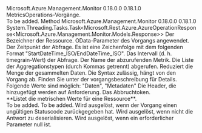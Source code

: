 <Type Name="IMetricsOperations" FullName="Microsoft.Azure.Management.Monitor.IMetricsOperations">
  <TypeSignature Language="C#" Value="public interface IMetricsOperations" />
  <TypeSignature Language="ILAsm" Value=".class public interface auto ansi abstract IMetricsOperations" />
  <TypeSignature Language="DocId" Value="T:Microsoft.Azure.Management.Monitor.IMetricsOperations" />
  <TypeSignature Language="VB.NET" Value="Public Interface IMetricsOperations" />
  <TypeSignature Language="F#" Value="type IMetricsOperations = interface" />
  <AssemblyInfo>
    <AssemblyName>Microsoft.Azure.Management.Monitor</AssemblyName>
    <AssemblyVersion>0.18.0.0</AssemblyVersion>
    <AssemblyVersion>0.18.1.0</AssemblyVersion>
  </AssemblyInfo>
  <Interfaces />
  <Docs>
    <summary>
            MetricsOperations-Vorgänge.
            </summary>
    <remarks>To be added.</remarks>
  </Docs>
  <Members>
    <Member MemberName="ListWithHttpMessagesAsync">
      <MemberSignature Language="C#" Value="public System.Threading.Tasks.Task&lt;Microsoft.Rest.Azure.AzureOperationResponse&lt;Microsoft.Azure.Management.Monitor.Models.Response&gt;&gt; ListWithHttpMessagesAsync (string resourceUri, Microsoft.Rest.Azure.OData.ODataQuery&lt;Microsoft.Azure.Management.Monitor.Models.MetadataValue&gt; odataQuery = null, string timespan = null, Nullable&lt;TimeSpan&gt; interval = null, string metric = null, string aggregation = null, Nullable&lt;Microsoft.Azure.Management.Monitor.Models.ResultType&gt; resultType = null, System.Collections.Generic.Dictionary&lt;string,System.Collections.Generic.List&lt;string&gt;&gt; customHeaders = null, System.Threading.CancellationToken cancellationToken = null);" />
      <MemberSignature Language="ILAsm" Value=".method public hidebysig newslot virtual instance class System.Threading.Tasks.Task`1&lt;class Microsoft.Rest.Azure.AzureOperationResponse`1&lt;class Microsoft.Azure.Management.Monitor.Models.Response&gt;&gt; ListWithHttpMessagesAsync(string resourceUri, class Microsoft.Rest.Azure.OData.ODataQuery`1&lt;class Microsoft.Azure.Management.Monitor.Models.MetadataValue&gt; odataQuery, string timespan, valuetype System.Nullable`1&lt;valuetype System.TimeSpan&gt; interval, string metric, string aggregation, valuetype System.Nullable`1&lt;valuetype Microsoft.Azure.Management.Monitor.Models.ResultType&gt; resultType, class System.Collections.Generic.Dictionary`2&lt;string, class System.Collections.Generic.List`1&lt;string&gt;&gt; customHeaders, valuetype System.Threading.CancellationToken cancellationToken) cil managed" />
      <MemberSignature Language="DocId" Value="M:Microsoft.Azure.Management.Monitor.IMetricsOperations.ListWithHttpMessagesAsync(System.String,Microsoft.Rest.Azure.OData.ODataQuery{Microsoft.Azure.Management.Monitor.Models.MetadataValue},System.String,System.Nullable{System.TimeSpan},System.String,System.String,System.Nullable{Microsoft.Azure.Management.Monitor.Models.ResultType},System.Collections.Generic.Dictionary{System.String,System.Collections.Generic.List{System.String}},System.Threading.CancellationToken)" />
      <MemberSignature Language="F#" Value="abstract member ListWithHttpMessagesAsync : string * Microsoft.Rest.Azure.OData.ODataQuery&lt;Microsoft.Azure.Management.Monitor.Models.MetadataValue&gt; * string * Nullable&lt;TimeSpan&gt; * string * string * Nullable&lt;Microsoft.Azure.Management.Monitor.Models.ResultType&gt; * System.Collections.Generic.Dictionary&lt;string, System.Collections.Generic.List&lt;string&gt;&gt; * System.Threading.CancellationToken -&gt; System.Threading.Tasks.Task&lt;Microsoft.Rest.Azure.AzureOperationResponse&lt;Microsoft.Azure.Management.Monitor.Models.Response&gt;&gt;" Usage="iMetricsOperations.ListWithHttpMessagesAsync (resourceUri, odataQuery, timespan, interval, metric, aggregation, resultType, customHeaders, cancellationToken)" />
      <MemberType>Method</MemberType>
      <AssemblyInfo>
        <AssemblyName>Microsoft.Azure.Management.Monitor</AssemblyName>
        <AssemblyVersion>0.18.0.0</AssemblyVersion>
        <AssemblyVersion>0.18.1.0</AssemblyVersion>
      </AssemblyInfo>
      <ReturnValue>
        <ReturnType>System.Threading.Tasks.Task&lt;Microsoft.Rest.Azure.AzureOperationResponse&lt;Microsoft.Azure.Management.Monitor.Models.Response&gt;&gt;</ReturnType>
      </ReturnValue>
      <Parameters>
        <Parameter Name="resourceUri" Type="System.String" />
        <Parameter Name="odataQuery" Type="Microsoft.Rest.Azure.OData.ODataQuery&lt;Microsoft.Azure.Management.Monitor.Models.MetadataValue&gt;" />
        <Parameter Name="timespan" Type="System.String" />
        <Parameter Name="interval" Type="System.Nullable&lt;System.TimeSpan&gt;" />
        <Parameter Name="metric" Type="System.String" />
        <Parameter Name="aggregation" Type="System.String" />
        <Parameter Name="resultType" Type="System.Nullable&lt;Microsoft.Azure.Management.Monitor.Models.ResultType&gt;" />
        <Parameter Name="customHeaders" Type="System.Collections.Generic.Dictionary&lt;System.String,System.Collections.Generic.List&lt;System.String&gt;&gt;" />
        <Parameter Name="cancellationToken" Type="System.Threading.CancellationToken" />
      </Parameters>
      <Docs>
        <param name="resourceUri">
            Der Bezeichner der Ressource.
            </param>
        <param name="odataQuery">
            OData-Parameter des Vorgangs angewendet.
            </param>
        <param name="timespan">
            Der Zeitpunkt der Abfrage. Es ist eine Zeichenfolge mit dem folgenden Format "StartDateTime_ISO/EndDateTime_ISO".
            </param>
        <param name="interval">
            Das Intervall (d. h. timegrain-Wert) der Abfrage.
            </param>
        <param name="metric">
            Der Name der abzurufenden Metrik.
            </param>
        <param name="aggregation">
            Die Liste der Aggregationstypen (durch Kommas getrennt) abgerufen.
            </param>
        <param name="resultType">
            Reduziert die Menge der gesammelten Daten. Die Syntax zulässig, hängt von den Vorgang ab. Finden Sie unter der vorgangsbeschreibung für Details.
            Folgende Werte sind möglich: "Daten", "Metadaten"
            </param>
        <param name="customHeaders">
            Die Header, die hinzugefügt werden auf Anforderung.
            </param>
        <param name="cancellationToken">
            Das Abbruchtoken.
            </param>
        <summary>
            **Listet die metrischen Werte für eine Ressource**.
            </summary>
        <returns>To be added.</returns>
        <remarks>To be added.</remarks>
        <exception cref="T:Microsoft.Azure.Management.Monitor.Models.ErrorResponseException">
            Wird ausgelöst, wenn der Vorgang einen ungültigen Statuscode zurückgegeben hat.
            </exception>
        <exception cref="T:Microsoft.Rest.SerializationException">
            Wird ausgelöst, wenn nicht die Antwort zu deserialisieren.
            </exception>
        <exception cref="T:Microsoft.Rest.ValidationException">
            Wird ausgelöst, wenn ein erforderlicher Parameter null ist.
            </exception>
      </Docs>
    </Member>
  </Members>
</Type>